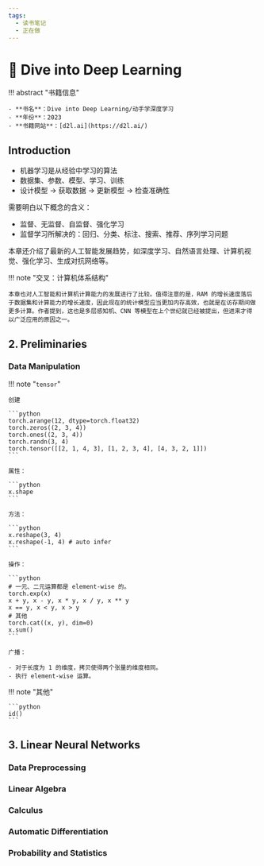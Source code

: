 ```yaml
---
tags:
  - 读书笔记
  - 正在做
---
```


# 📖 Dive into Deep Learning

!!! abstract "书籍信息"

    - **书名**：Dive into Deep Learning/动手学深度学习
    - **年份**：2023
    - **书籍网站**：[d2l.ai](https://d2l.ai/)

## Introduction

- 机器学习是从经验中学习的算法
- 数据集、参数、模型、学习、训练
- 设计模型 -> 获取数据 -> 更新模型 -> 检查准确性

需要明白以下概念的含义：

- 监督、无监督、自监督、强化学习
- 监督学习所解决的：回归、分类、标注、搜索、推荐、序列学习问题

本章还介绍了最新的人工智能发展趋势，如深度学习、自然语言处理、计算机视觉、强化学习、生成对抗网络等。

!!! note "交叉：计算机体系结构"

    本章也对人工智能和计算机计算能力的发展进行了比较。值得注意的是，RAM 的增长速度落后于数据集和计算能力的增长速度，因此现在的统计模型应当更加内存高效，也就是在访存期间做更多计算。作者提到，这也是多层感知机、CNN 等模型在上个世纪就已经被提出，但进来才得以广泛应用的原因之一。

## 2. Preliminaries

### Data Manipulation

!!! note "`tensor`"

    创建

    ```python
    torch.arange(12, dtype=torch.float32)
    torch.zeros((2, 3, 4))
    torch.ones((2, 3, 4))
    torch.randn(3, 4)
    torch.tensor([[2, 1, 4, 3], [1, 2, 3, 4], [4, 3, 2, 1]])
    ```

    属性：

    ```python
    x.shape
    ```

    方法：

    ```python
    x.reshape(3, 4)
    x.reshape(-1, 4) # auto infer
    ```

    操作：

    ```python
    # 一元、二元运算都是 element-wise 的。
    torch.exp(x)
    x + y, x - y, x * y, x / y, x ** y
    x == y, x < y, x > y
    # 其他
    torch.cat((x, y), dim=0)
    x.sum()
    ```

    广播：

    - 对于长度为 1 的维度，拷贝使得两个张量的维度相同。
    - 执行 element-wise 运算。


!!! note "其他"

    ```python
    id()
    ```

## 3. Linear Neural Networks

### Data Preprocessing

### Linear Algebra

### Calculus

### Automatic Differentiation

### Probability and Statistics
